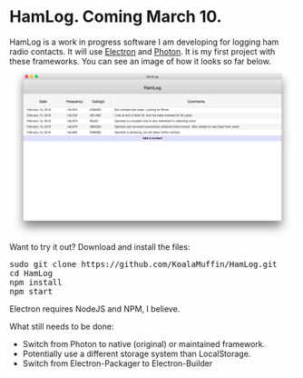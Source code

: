 # HamLog. Coming March 10.
HamLog is a work in progress software I am developing for logging ham radio contacts. It will use <a href="https://electronjs.org">Electron</a> and <a href="http://photonkit.com/">Photon</a>. It is my first project with these frameworks. You can see an image of how it looks so far below.
<img src="https://raw.githubusercontent.com/KoalaMuffin/HamLog/master/Preview.png">
<br>
Want to try it out?
Download and install the files:
<pre>
sudo git clone https://github.com/KoalaMuffin/HamLog.git
cd HamLog
npm install
npm start
</pre>
Electron requires NodeJS and NPM, I believe.
<p>What still needs to be done:
<ul>
  <li>Switch from Photon to native (original) or maintained framework.</li>
  <li>Potentially use a different storage system than LocalStorage.</li>
  <li>Switch from Electron-Packager to Electron-Builder</li>
  </ul>

